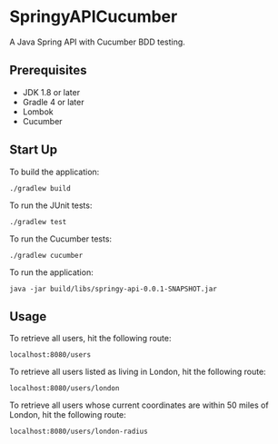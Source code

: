 # SpringyAPICucumber
A Java Spring API with Cucumber BDD testing.

## Prerequisites

* JDK 1.8 or later
* Gradle 4 or later
* Lombok
* Cucumber

## Start Up

To build the application:

```
./gradlew build
```

To run the JUnit tests:

```
./gradlew test
```

To run the Cucumber tests:

```
./gradlew cucumber
```

To run the application:

```
java -jar build/libs/springy-api-0.0.1-SNAPSHOT.jar
```

## Usage

To retrieve all users, hit the following route:

```
localhost:8080/users
```

To retrieve all users listed as living in London, hit the following route:

```
localhost:8080/users/london
```

To retrieve all users whose current coordinates are within 50 miles of London, hit the following route:

```
localhost:8080/users/london-radius
```